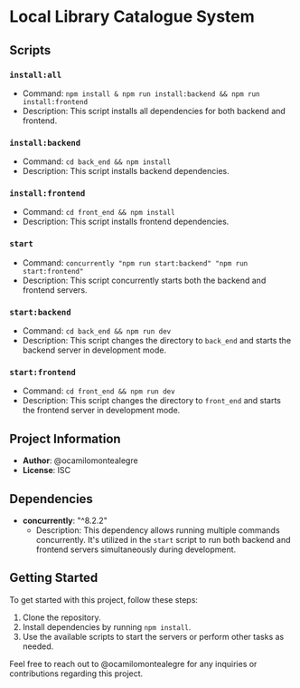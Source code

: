 # Local Library Catalogue System

## Scripts

### `install:all`

- Command: `npm install & npm run install:backend && npm run install:frontend`
- Description: This script installs all dependencies for both backend and frontend.

### `install:backend`

- Command: `cd back_end && npm install`
- Description: This script installs backend dependencies.

### `install:frontend`

- Command: `cd front_end && npm install`
- Description: This script installs frontend dependencies.

### `start`

- Command: `concurrently "npm run start:backend" "npm run start:frontend"`
- Description: This script concurrently starts both the backend and frontend servers.
  
### `start:backend`

- Command: `cd back_end && npm run dev`
- Description: This script changes the directory to `back_end` and starts the backend server in development mode.

### `start:frontend`

- Command: `cd front_end && npm run dev`
- Description: This script changes the directory to `front_end` and starts the frontend server in development mode.

## Project Information

- **Author**: @ocamilomontealegre
- **License**: ISC

## Dependencies

- **concurrently**: "^8.2.2"
  - Description: This dependency allows running multiple commands concurrently. It's utilized in the `start` script to run both backend and frontend servers simultaneously during development.

## Getting Started

To get started with this project, follow these steps:

1. Clone the repository.
2. Install dependencies by running `npm install`.
3. Use the available scripts to start the servers or perform other tasks as needed.

Feel free to reach out to @ocamilomontealegre for any inquiries or contributions regarding this project.